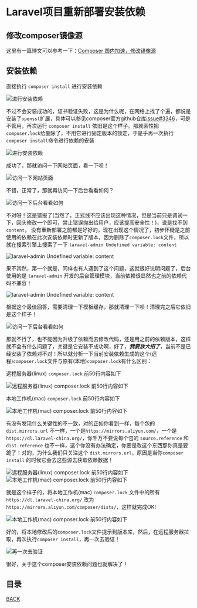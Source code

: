 # Laravel项目重新部署安装依赖


## 修改composer镜像源

这里有一篇博文可以参考一下：[Composer 国内加速，修改镜像源](https://learnku.com/articles/15977/composer-accelerate-and-modify-mirror-source-in-china)

## 安装依赖

直接执行 `composer install` 进行安装依赖

![进行安装依赖](https://lucklit.oss-cn-beijing.aliyuncs.com/written/Snip20191225_1.png)

不过不会安装成功的，证书验证失败，这是为什么呢，在网络上找了个遍，都说是安装了`openssl`扩展，具体可以参见composer官方github仓库[issue#3346](https://github.com/composer/composer/issues/3346)，可是不管用，再次运行 `composer install` 依旧是这个样子。那就索性把`composer.lock`给删除了，不用它进行固定版本的锁定，于是乎再一次执行`composer install`命令进行依赖的安装

![进行安装依赖](https://lucklit.oss-cn-beijing.aliyuncs.com/written/Snip20191225_2.gif)

成功了，那就访问一下网站页面，看一下呗！

![访问一下网站页面](https://lucklit.oss-cn-beijing.aliyuncs.com/written/Snip20191225_2.png)

不错，正常了，那就再访问一下后台看看如何？

![访问一下后台看看如何](https://lucklit.oss-cn-beijing.aliyuncs.com/written/Snip20191225_8.png)

不对呀！这是错报了(当然了，正式线不应该出现这种情况，但是当前只是调试一下，回头修改一个即可，禁止错误抛出给用户，应该提高安全性！)，说是找不到 `content`，
没有重新部署之前都是好好的，现在出现这个情况了，初步怀疑是之前使用的依赖在此次安装依赖时更新了版本，因为删除了`composer.lock`文件，所以就在搜索引擎上搜索了一下 `laravel-admin Undefined variable: content`

![laravel-admin Undefined variable: content](https://lucklit.oss-cn-beijing.aliyuncs.com/written/Snip20191225_4.png)

果不其然，第一个就是，同样也有人遇到了这个问题，这就很好说明问题了，后台使用的是 `laravel-admin` 开发的后台管理模块，当前依赖很显然也之前的依赖代码不兼容！

![laravel-admin Undefined variable: content](https://lucklit.oss-cn-beijing.aliyuncs.com/written/Snip20191225_5.png)

根据这个最佳回答，需要清理一下模板缓存，那就清理一下呗！清理完之后它依旧是这个样子！

![访问一下后台看看如何](https://lucklit.oss-cn-beijing.aliyuncs.com/written/Snip20191225_8.png)

那就不行了，也不能因为升级了依赖而去修改代码，还是用之前的依赖版本，这样就不会有什么问题了，关键是它安装不成功啊，好了，***我要放大招了***，当前不是已经安装了依赖对不对！所以就分析一下当前安装依赖生成的这个(远程)`composer.lock`文件与原有(本地)`composer.lock`有什么区别：

远程服务器(linux) `composer.lock` 前50行内容如下

![远程服务器(linux) `composer.lock` 前50行内容如下](https://lucklit.oss-cn-beijing.aliyuncs.com/written/Snip20191225_6.png)

本地工作机(mac) `composer.lock` 前50行内容如下

![本地工作机(mac) `composer.lock` 前50行内容如下](https://lucklit.oss-cn-beijing.aliyuncs.com/written/Snip20191225_7.png)

有没有发现什么关键性的不一致，对的正如你看到一样，每个包的`dist.mirrors.url` 不一样，一个是`https://mirrors.aliyun.com/`，一个是`https://dl.laravel-china.org/`，你千万不要说每个包的 `source.reference` 和 `dist.reference` 也不一样，这个你没有办法确定，你要是改这个东西那你真是要跪了！对的，为什么我们只关注这个 `dist.mirrors.url`，原因是当你`composer install` 的时候它会去这些源去获取依赖数据！

![远程服务器(linux) `composer.lock` 前50行内容如下](https://lucklit.oss-cn-beijing.aliyuncs.com/written/Snip20191225_9.png)
![本地工作机(mac) `composer.lock` 前50行内容如下](https://lucklit.oss-cn-beijing.aliyuncs.com/written/Snip20191225_10.png)

就是这个样子的，将本地工作机(mac) `composer.lock` 文件中的所有 `https://dl.laravel-china.org/` 改为 `https://mirrors.aliyun.com/composer/dists/`，这样就完成OK!

![本地工作机(mac) `composer.lock` 前50行内容如下](https://lucklit.oss-cn-beijing.aliyuncs.com/written/Snip20191225_11.png)

好的，将本地修改后的`composer.lock`文件提示到版本库，然后，在远程服务器拉取，再次执行`composer install`，再一次去验证！

![再一次去验证](https://lucklit.oss-cn-beijing.aliyuncs.com/written/Snip20191225_13.png)

很好，关于这个composer安装依赖问题也就解决了！

## 目录
[BACK](../../../README.md)



